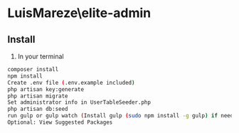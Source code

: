 # LuisMareze\elite-admin

## Install

1) In your terminal

``` bash
composer install
npm install
Create .env file (.env.example included)
php artisan key:generate
php artisan migrate
Set administrator info in UserTableSeeder.php
php artisan db:seed
run gulp or gulp watch (Install gulp (sudo npm install -g gulp) if needed)
Optional: View Suggested Packages
```

